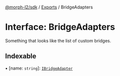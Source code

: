 [@morph-l2/sdk](../README) / [Exports](../modules) / BridgeAdapters

# Interface: BridgeAdapters

Something that looks like the list of custom bridges.

## Indexable

▪ [name: `string`]: [`IBridgeAdapter`](IBridgeAdapter)
